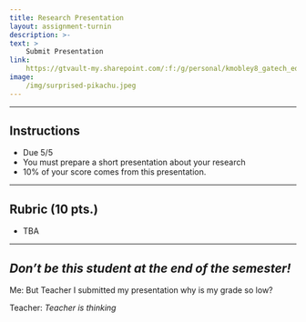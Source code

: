 ```yaml
---
title: Research Presentation
layout: assignment-turnin
description: >-
text: >
    Submit Presentation
link: 
    https://gtvault-my.sharepoint.com/:f:/g/personal/kmobley8_gatech_edu/Er79mQZvuodJpzXRfWCY1KgBo9o_8OMafJpqqGQunLXdGQ
image: 
    /img/surprised-pikachu.jpeg
---
```

---
## Instructions
- Due 5/5
- You must prepare a short presentation about your research
- 10% of your score comes from this presentation.

---
## Rubric (10 pts.)
- TBA
---

## ***Don’t be this student at the end of the semester!***       

Me: But Teacher I submitted my presentation why is my grade so low?

Teacher: *Teacher is thinking*

